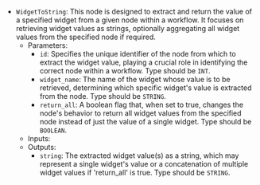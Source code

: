 - `WidgetToString`: This node is designed to extract and return the value of a specified widget from a given node within a workflow. It focuses on retrieving widget values as strings, optionally aggregating all widget values from the specified node if required.
    - Parameters:
        - `id`: Specifies the unique identifier of the node from which to extract the widget value, playing a crucial role in identifying the correct node within a workflow. Type should be `INT`.
        - `widget_name`: The name of the widget whose value is to be retrieved, determining which specific widget's value is extracted from the node. Type should be `STRING`.
        - `return_all`: A boolean flag that, when set to true, changes the node's behavior to return all widget values from the specified node instead of just the value of a single widget. Type should be `BOOLEAN`.
    - Inputs:
    - Outputs:
        - `string`: The extracted widget value(s) as a string, which may represent a single widget's value or a concatenation of multiple widget values if 'return_all' is true. Type should be `STRING`.
